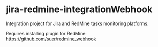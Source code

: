 # jira-redmine-integrationWebhook
Integration project for Jira and RedMine tasks monitoring platforms.

Requires installing plugin for RedMine: https://github.com/suer/redmine_webhook
